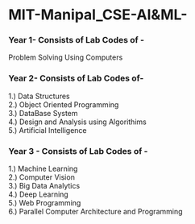 # MIT-Manipal_CSE-AI&ML-


### Year 1- Consists of Lab Codes of - 
Problem Solving Using Computers 

### Year 2- Consists of Lab Codes of- 
1.) Data Structures <br>
2.) Object Oriented Programming <br>
3.) DataBase System <br>
4.) Design and Analysis using Algorithims  <br>
5.) Artificial Intelligence <br>

### Year 3 - Consists of Lab Codes of - 
1.) Machine Learning <br>
2.) Computer Vision <br>
3.) Big Data Analytics <br>
4.) Deep Learning <br>
5.) Web Programming  <br>
6.) Parallel Computer Architecture and Programming  <br>
